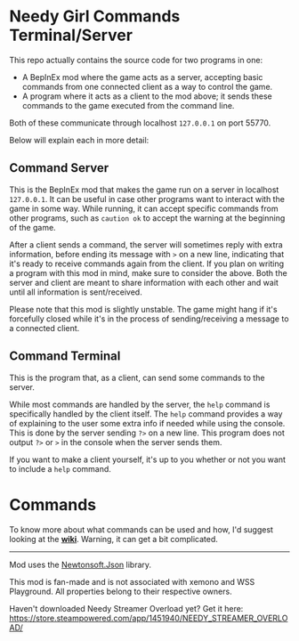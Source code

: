 # Needy Girl Commands Terminal/Server

This repo actually contains the source code for two programs in one:

- A BepInEx mod where the game acts as a server, accepting basic commands from one connected client as a way to control the game.
- A program where it acts as a client to the mod above; it sends these commands to the game executed from the command line.

Both of these communicate through localhost `127.0.0.1` on port 55770.

Below will explain each in more detail:

## Command Server

This is the BepInEx mod that makes the game run on a server in localhost `127.0.0.1`.
It can be useful in case other programs want to interact with the game in some way.
While running, it can accept specific commands from other programs, such as `caution ok` to accept the warning at the beginning of the game.

After a client sends a command, the server will sometimes reply with extra information, before ending its message with `>` on a new line, indicating that it's ready to receive commands again from the client.
If you plan on writing a program with this mod in mind, make sure to consider the above. Both the server and client are meant to share information with each other and wait until all information is sent/received.

Please note that this mod is slightly unstable. The game might hang if it's forcefully closed while it's in the process of sending/receiving a message to a connected client.

## Command Terminal

This is the program that, as a client, can send some commands to the server.

While most commands are handled by the server, the `help` command is specifically handled by the client itself. 
The `help` command provides a way of explaining to the user some extra info if needed while using the console.
This is done by the server sending `?>` on a new line. This program does not output `?>` or `>` in the console when the server sends them.

If you want to make a client yourself, it's up to you whether or not you want to include a `help` command.

# Commands

To know more about what commands can be used and how, I'd suggest looking at the **[wiki](https://github.com/amazeedaizee/NeedyGirlCMDTerminal/wiki)**. Warning, it can get a bit complicated.

------

Mod uses the [Newtonsoft.Json](https://github.com/JamesNK/Newtonsoft.Json) library.


This mod is fan-made and is not associated with xemono and WSS Playground. All properties belong to their respective owners.

Haven't downloaded Needy Streamer Overload yet? Get it here: https://store.steampowered.com/app/1451940/NEEDY_STREAMER_OVERLOAD/

